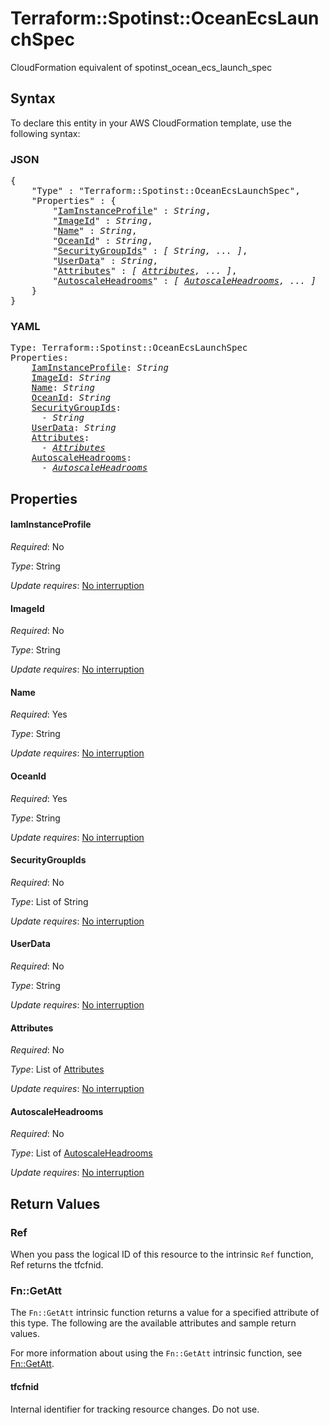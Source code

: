# Terraform::Spotinst::OceanEcsLaunchSpec

CloudFormation equivalent of spotinst_ocean_ecs_launch_spec

## Syntax

To declare this entity in your AWS CloudFormation template, use the following syntax:

### JSON

<pre>
{
    "Type" : "Terraform::Spotinst::OceanEcsLaunchSpec",
    "Properties" : {
        "<a href="#iaminstanceprofile" title="IamInstanceProfile">IamInstanceProfile</a>" : <i>String</i>,
        "<a href="#imageid" title="ImageId">ImageId</a>" : <i>String</i>,
        "<a href="#name" title="Name">Name</a>" : <i>String</i>,
        "<a href="#oceanid" title="OceanId">OceanId</a>" : <i>String</i>,
        "<a href="#securitygroupids" title="SecurityGroupIds">SecurityGroupIds</a>" : <i>[ String, ... ]</i>,
        "<a href="#userdata" title="UserData">UserData</a>" : <i>String</i>,
        "<a href="#attributes" title="Attributes">Attributes</a>" : <i>[ <a href="attributes.md">Attributes</a>, ... ]</i>,
        "<a href="#autoscaleheadrooms" title="AutoscaleHeadrooms">AutoscaleHeadrooms</a>" : <i>[ <a href="autoscaleheadrooms.md">AutoscaleHeadrooms</a>, ... ]</i>
    }
}
</pre>

### YAML

<pre>
Type: Terraform::Spotinst::OceanEcsLaunchSpec
Properties:
    <a href="#iaminstanceprofile" title="IamInstanceProfile">IamInstanceProfile</a>: <i>String</i>
    <a href="#imageid" title="ImageId">ImageId</a>: <i>String</i>
    <a href="#name" title="Name">Name</a>: <i>String</i>
    <a href="#oceanid" title="OceanId">OceanId</a>: <i>String</i>
    <a href="#securitygroupids" title="SecurityGroupIds">SecurityGroupIds</a>: <i>
      - String</i>
    <a href="#userdata" title="UserData">UserData</a>: <i>String</i>
    <a href="#attributes" title="Attributes">Attributes</a>: <i>
      - <a href="attributes.md">Attributes</a></i>
    <a href="#autoscaleheadrooms" title="AutoscaleHeadrooms">AutoscaleHeadrooms</a>: <i>
      - <a href="autoscaleheadrooms.md">AutoscaleHeadrooms</a></i>
</pre>

## Properties

#### IamInstanceProfile

_Required_: No

_Type_: String

_Update requires_: [No interruption](https://docs.aws.amazon.com/AWSCloudFormation/latest/UserGuide/using-cfn-updating-stacks-update-behaviors.html#update-no-interrupt)

#### ImageId

_Required_: No

_Type_: String

_Update requires_: [No interruption](https://docs.aws.amazon.com/AWSCloudFormation/latest/UserGuide/using-cfn-updating-stacks-update-behaviors.html#update-no-interrupt)

#### Name

_Required_: Yes

_Type_: String

_Update requires_: [No interruption](https://docs.aws.amazon.com/AWSCloudFormation/latest/UserGuide/using-cfn-updating-stacks-update-behaviors.html#update-no-interrupt)

#### OceanId

_Required_: Yes

_Type_: String

_Update requires_: [No interruption](https://docs.aws.amazon.com/AWSCloudFormation/latest/UserGuide/using-cfn-updating-stacks-update-behaviors.html#update-no-interrupt)

#### SecurityGroupIds

_Required_: No

_Type_: List of String

_Update requires_: [No interruption](https://docs.aws.amazon.com/AWSCloudFormation/latest/UserGuide/using-cfn-updating-stacks-update-behaviors.html#update-no-interrupt)

#### UserData

_Required_: No

_Type_: String

_Update requires_: [No interruption](https://docs.aws.amazon.com/AWSCloudFormation/latest/UserGuide/using-cfn-updating-stacks-update-behaviors.html#update-no-interrupt)

#### Attributes

_Required_: No

_Type_: List of <a href="attributes.md">Attributes</a>

_Update requires_: [No interruption](https://docs.aws.amazon.com/AWSCloudFormation/latest/UserGuide/using-cfn-updating-stacks-update-behaviors.html#update-no-interrupt)

#### AutoscaleHeadrooms

_Required_: No

_Type_: List of <a href="autoscaleheadrooms.md">AutoscaleHeadrooms</a>

_Update requires_: [No interruption](https://docs.aws.amazon.com/AWSCloudFormation/latest/UserGuide/using-cfn-updating-stacks-update-behaviors.html#update-no-interrupt)

## Return Values

### Ref

When you pass the logical ID of this resource to the intrinsic `Ref` function, Ref returns the tfcfnid.

### Fn::GetAtt

The `Fn::GetAtt` intrinsic function returns a value for a specified attribute of this type. The following are the available attributes and sample return values.

For more information about using the `Fn::GetAtt` intrinsic function, see [Fn::GetAtt](https://docs.aws.amazon.com/AWSCloudFormation/latest/UserGuide/intrinsic-function-reference-getatt.html).

#### tfcfnid

Internal identifier for tracking resource changes. Do not use.

